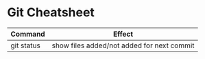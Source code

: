 # Git Cheatsheet


| Command | Effect |
| --- | --- |
| git status | show files added/not added for next commit |
